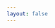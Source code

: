 ```yaml
---
layout: false
---
```


<script setup>
import PagePreview from '../.vitepress/components/showcase/PagePreview.vue';
</script>

<PagePreview/>
